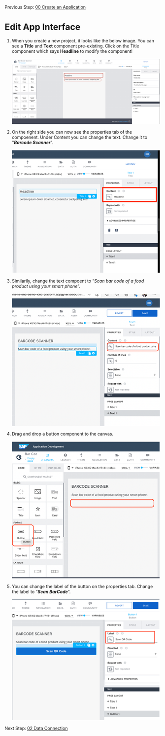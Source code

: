 Previous Step: <a href="https://github.com/SAP-samples/sap-build-apps/blob/main/Workshops/front-end-applications/Bar-code-scanner-app/00%20Create%20an%20Application/readme.md">00 Create an Application</a>

# Edit App Interface

 1. When you create a new project, it looks like the below image. You can see a <b>Title</b> and <b>Text</b> component pre-existing. Click on the Title component which says <b>Headline</b> to modify the component!<br><br>
 ![edit components](images/Edit%20Components.png)

 2. On the right side you can now see the properties tab of the compoenent. Under Content you can change the text. Change it to "<b><i>Barcode Scanner</b></i>".<br><br>
 ![Title Components](images/2.%20Change%20Title%20component.png)


 3. Similarily, change the text compoent to “<i>Scan bar code of a food product using your smart phone</i>”.<br><br>
  ![Text Components](images/3%20Change%20text%20component.png)


 4. Drag and drop a button component to the canvas.<br><br>
 ![](images/4%20Drag%20and%20drop%20button.png)

 
  5. You can change the label of the button on the properties tab. Change the label to “<b><i>Scan BarCode</b></i>”.<br><br>
  ![](images/5%20button%20label%20change.png)


Next Step: <a href="https://github.com/KanishkaRaghuraman/Bar-Code-Scanner-App/blob/main/02%20Data%20Conenction/Readme.md"> 02 Data Connection</a>

